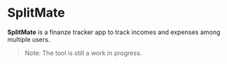 # SplitMate

**SplitMate** is a finanze tracker app to track incomes and expenses among multiple users.

> Note: The tool is still a work in progress.
